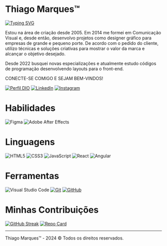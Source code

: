 # Thiago Marques™
[![Typing SVG](https://readme-typing-svg.herokuapp.com?font=Fira+Code&size=17&pause=1000&color=A3324F&width=435&lines=Front-end+Developer+and+Motion+Designer+⚡)](https://git.io/typing-svg)

Estou na área de criação desde 2005. Em 2014 me formei em Comunicação Visual e, desde então, desenvolvo projetos como designer gráfico para empresas de grande e pequeno porte. De acordo com o pedido do cliente, utilizo técnicas e soluções criativas para mostrar o valor da marca e alcançar o objetivo desejado.

Desde 2022 busquei novas especializações e atualmente estudo códigos de programação desenvolvendo layouts para o front-end.

CONECTE-SE COMIGO E SEJAM BEM-VINDOS!

[![Perfil DIO](https://img.shields.io/badge/-Meu%20Perfil%20na%20DIO-30A3DC?style=for-the-badge)](https://www.dio.me/users/thiagomarques-dev)
[![LinkedIn](https://img.shields.io/badge/LinkedIn-0077B5?style=for-the-badge&logo=linkedin&logoColor=#A3324F)](https://www.linkedin.com/in/thiagomarquens/)
[![Instagram](https://img.shields.io/badge/-Instagram-%23E4405F?style=for-the-badge&logo=instagram&logoColor=white)](https://www.instagram.com/thiagomarques.dev/)

# Habilidades
![Figma](https://img.shields.io/badge/figma-%23F24E1E.svg?style=for-the-badge&logo=figma&logoColor=white)
![Adobe After Effects](https://img.shields.io/badge/Adobe%20After%20Effects-9999FF.svg?style=for-the-badge&logo=Adobe%20After%20Effects&logoColor=white)

# Linguagens
![HTML5](https://img.shields.io/badge/html5-%23E34F26.svg?style=for-the-badge&logo=html5&logoColor=white)
![CSS3](https://img.shields.io/badge/css3-%231572B6.svg?style=for-the-badge&logo=css3&logoColor=white)
![JavaScript](https://img.shields.io/badge/javascript-%23323330.svg?style=for-the-badge&logo=javascript&logoColor=%23F7DF1E)
![React](https://img.shields.io/badge/React-000?style=for-the-badge&logo=react)
![Angular](https://img.shields.io/badge/Angular-000?style=for-the-badge&logo=angular&logoColor=C3002F)


# Ferramentas
![Visual Studio Code](https://img.shields.io/badge/Visual%20Studio%20Code-0078d7.svg?style=for-the-badge&logo=visual-studio-code&logoColor=white)
[![Git](https://img.shields.io/badge/Git-000?style=for-the-badge&logo=git&logoColor=E94D5F)](https://git-scm.com/doc)
[![GitHub](https://img.shields.io/badge/GitHub-000?style=for-the-badge&logo=github&logoColor=30A3DC)](https://docs.github.com/)

# Minhas Contribuições
[![GitHub Streak](https://streak-stats.demolab.com/?user=thiagomarques-dev&theme=bear&background=black&border=A3324F&dates=white)](https://git.io/streak-stats)
[![Repo Card](https://github-readme-stats.vercel.app/api/pin/?username=thiagomarques-dev&repo=dio-lab-open-source&bg_color=000&border_color=A3324F&show_icons=true&icon_color=A3324F&title_color=A3324F&text_color=FFF)](https://github.com/thiagomarques-dev/dio-lab-open-source)
___
Thiago Marques™ - 2024 © Todos os direitos reservados.
